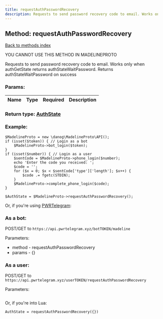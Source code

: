 ```yaml
---
title: requestAuthPasswordRecovery
description: Requests to send password recovery code to email. Works only when authGetState returns authStateWaitPassword. Returns authStateWaitPassword on success
---
```

## Method: requestAuthPasswordRecovery  
[Back to methods index](index.md)


YOU CANNOT USE THIS METHOD IN MADELINEPROTO


Requests to send password recovery code to email. Works only when authGetState returns authStateWaitPassword. Returns authStateWaitPassword on success

### Params:

| Name     |    Type       | Required | Description |
|----------|:-------------:|:--------:|------------:|


### Return type: [AuthState](../types/AuthState.md)

### Example:


```
$MadelineProto = new \danog\MadelineProto\API();
if (isset($token)) { // Login as a bot
    $MadelineProto->bot_login($token);
}
if (isset($number)) { // Login as a user
    $sentCode = $MadelineProto->phone_login($number);
    echo 'Enter the code you received: ';
    $code = '';
    for ($x = 0; $x < $sentCode['type']['length']; $x++) {
        $code .= fgetc(STDIN);
    }
    $MadelineProto->complete_phone_login($code);
}

$AuthState = $MadelineProto->requestAuthPasswordRecovery();
```

Or, if you're using [PWRTelegram](https://pwrtelegram.xyz):

### As a bot:

POST/GET to `https://api.pwrtelegram.xyz/botTOKEN/madeline`

Parameters:

* method - requestAuthPasswordRecovery
* params - {}



### As a user:

POST/GET to `https://api.pwrtelegram.xyz/userTOKEN/requestAuthPasswordRecovery`

Parameters:

```

```

Or, if you're into Lua:

```
AuthState = requestAuthPasswordRecovery({})
```

